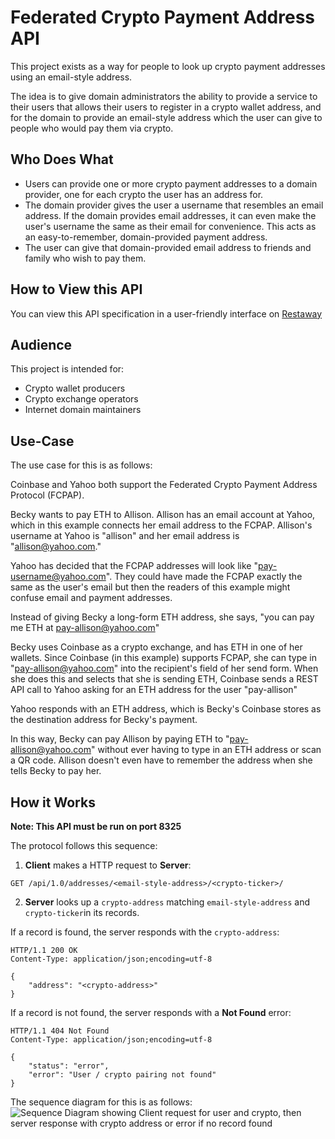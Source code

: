 # Federated Crypto Payment Address API

This project exists as a way for people to look up crypto payment
addresses using an email-style address.

The idea is to give domain administrators the ability to provide a service to their users that allows their users to register in a crypto wallet address, and for the domain to provide an email-style address which the user can give to people who would pay them via crypto.

## Who Does What

* Users can provide one or more crypto payment addresses to a domain provider, one for each crypto the user has an address for.
* The domain provider gives the user a username that resembles an email address. If the domain provides email addresses, it can even make the user's username the same as their email for convenience. This acts as an easy-to-remember, domain-provided payment address.
* The user can give that domain-provided email address to friends and family who wish to pay them.

## How to View this API

You can view this API specification in a user-friendly interface on [Restaway](https://backupbrain.github.io/restaway/?q=https://raw.githubusercontent.com/backupbrain/federated-crypto-address-api/main/federated-crypto-address-api.yaml)

## Audience

This project is intended for:

* Crypto wallet producers
* Crypto exchange operators
* Internet domain maintainers

## Use-Case

The use case for this is as follows:

Coinbase and Yahoo both support the Federated Crypto Payment Address Protocol (FCPAP).

Becky wants to pay ETH to Allison. Allison has an email account at Yahoo, which in this example connects her email address to the FCPAP. Allison's username at Yahoo is "allison" and her email address is "allison@yahoo.com." 

Yahoo has decided that the FCPAP addresses will look like "pay-username@yahoo.com". They could have made the FCPAP exactly the same as the user's email but then the readers of this example might confuse email and payment addresses.

Instead of giving Becky a long-form ETH address, she says, "you can pay me ETH at pay-allison@yahoo.com"

Becky uses Coinbase as a crypto exchange, and has ETH in one of her wallets. Since Coinbase (in this example) supports FCPAP, she can type in "pay-allison@yahoo.com" into the recipient's field of her send form. When she does this and selects that she is sending ETH, Coinbase sends a REST API call to Yahoo asking for an ETH address for the user "pay-allison"

Yahoo responds with an ETH address, which is Becky's Coinbase stores as the destination address for Becky's payment.

In this way, Becky can pay Allison by paying ETH to "pay-allison@yahoo.com" without ever having to type in an ETH address or scan a QR code. Allison doesn't even have to remember the address when she tells Becky to pay her.

## How it Works

**Note: This API must be run on port 8325**

The protocol follows this sequence:

1) **Client** makes a HTTP request to **Server**:
```
GET /api/1.0/addresses/<email-style-address>/<crypto-ticker>/
```
2) **Server** looks up a `crypto-address` matching `email-style-address` and `crypto-ticker`in its records.

If a record is found, the server responds with the `crypto-address`:

```
HTTP/1.1 200 OK
Content-Type: application/json;encoding=utf-8

{
	"address": "<crypto-address>"
}
```
If a record is not found, the server responds with a **Not Found** error:

```
HTTP/1.1 404 Not Found
Content-Type: application/json;encoding=utf-8

{
	"status": "error",
	"error": "User / crypto pairing not found"
}
```

The sequence diagram for this is as follows:
![Sequence Diagram showing Client request for user and crypto, then server response with crypto address or error if no record found](https://mermaid.ink/svg/eyJjb2RlIjoic2VxdWVuY2VEaWFncmFtXG4gICAgQ2xpZW50LT4-U2VydmVyOiBHRVQgL2FwaS8xLjAvYWRkcmVzc2VzL2VtYWlsQGV4YW1wbGUuY29tL0JUQy9cbiAgICBhbHQgUmVjb3JkIGV4aXN0c1xuICAgIFNlcnZlci0-PkNsaWVudDogSFRUUC8xLjEgMjAwIHtcImFkZHJlc3NcIjogXCJhYmMxMjMnfVxuICAgIGVsc2UgUmVjb3JkIG5vdCBmb3VuZFxuICAgIFNlcnZlci0-PkNsaWVudDogSFRUUC8xLjEgNDA0IHtcInN0YXR1c1wiOlwiZXJyb3JcIn1cbiAgICBlbmRcbiAgICAgICAgICAgICIsIm1lcm1haWQiOnsidGhlbWUiOiJkZWZhdWx0In0sInVwZGF0ZUVkaXRvciI6ZmFsc2V9 "Sequence Diagram")


